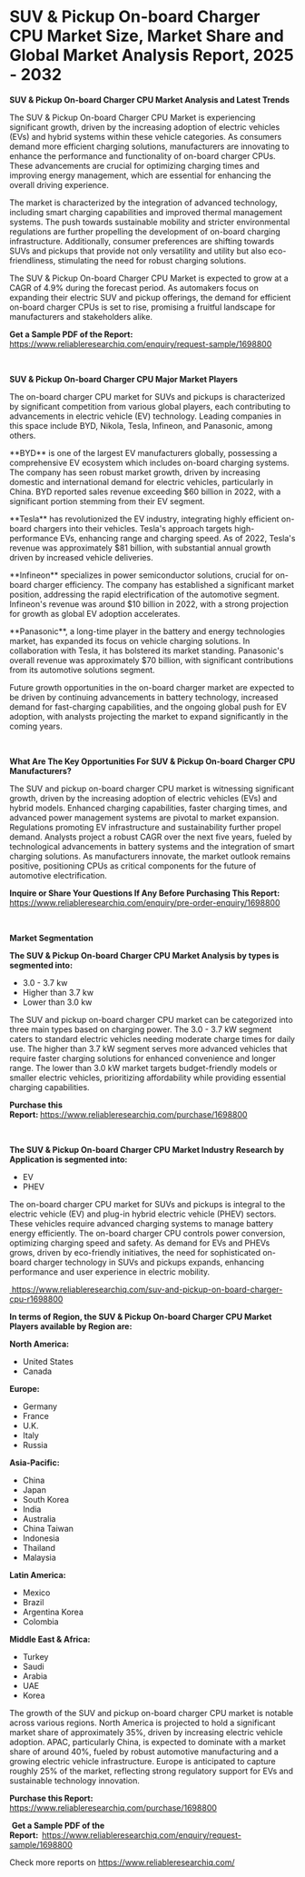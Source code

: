 <p><h1>SUV & Pickup On-board Charger CPU Market Size, Market Share and Global Market Analysis Report, 2025 - 2032</h1></p><p><strong>SUV & Pickup On-board Charger CPU Market Analysis and Latest Trends</strong></p>
<p><p>The SUV & Pickup On-board Charger CPU Market is experiencing significant growth, driven by the increasing adoption of electric vehicles (EVs) and hybrid systems within these vehicle categories. As consumers demand more efficient charging solutions, manufacturers are innovating to enhance the performance and functionality of on-board charger CPUs. These advancements are crucial for optimizing charging times and improving energy management, which are essential for enhancing the overall driving experience.</p><p>The market is characterized by the integration of advanced technology, including smart charging capabilities and improved thermal management systems. The push towards sustainable mobility and stricter environmental regulations are further propelling the development of on-board charging infrastructure. Additionally, consumer preferences are shifting towards SUVs and pickups that provide not only versatility and utility but also eco-friendliness, stimulating the need for robust charging solutions.</p><p>The SUV & Pickup On-board Charger CPU Market is expected to grow at a CAGR of 4.9% during the forecast period. As automakers focus on expanding their electric SUV and pickup offerings, the demand for efficient on-board charger CPUs is set to rise, promising a fruitful landscape for manufacturers and stakeholders alike.</p></p>
<p><strong>Get a Sample PDF of the Report:&nbsp;</strong> <a href="https://www.reliableresearchiq.com/enquiry/request-sample/1698800?utm_campaign=1082&utm_medium=2&utm_source=Github&utm_content=ia&utm_term=09012025&utm_id=suv-pickup-on-board-charger-cpu">https://www.reliableresearchiq.com/enquiry/request-sample/1698800</a></p>
<p>&nbsp;</p>
<p><strong>SUV & Pickup On-board Charger CPU Major Market Players</strong></p>
<p><p>The on-board charger CPU market for SUVs and pickups is characterized by significant competition from various global players, each contributing to advancements in electric vehicle (EV) technology. Leading companies in this space include BYD, Nikola, Tesla, Infineon, and Panasonic, among others.</p><p>**BYD** is one of the largest EV manufacturers globally, possessing a comprehensive EV ecosystem which includes on-board charging systems. The company has seen robust market growth, driven by increasing domestic and international demand for electric vehicles, particularly in China. BYD reported sales revenue exceeding $60 billion in 2022, with a significant portion stemming from their EV segment.</p><p>**Tesla** has revolutionized the EV industry, integrating highly efficient on-board chargers into their vehicles. Tesla's approach targets high-performance EVs, enhancing range and charging speed. As of 2022, Tesla's revenue was approximately $81 billion, with substantial annual growth driven by increased vehicle deliveries.</p><p>**Infineon** specializes in power semiconductor solutions, crucial for on-board charger efficiency. The company has established a significant market position, addressing the rapid electrification of the automotive segment. Infineon's revenue was around $10 billion in 2022, with a strong projection for growth as global EV adoption accelerates.</p><p>**Panasonic**, a long-time player in the battery and energy technologies market, has expanded its focus on vehicle charging solutions. In collaboration with Tesla, it has bolstered its market standing. Panasonic's overall revenue was approximately $70 billion, with significant contributions from its automotive solutions segment.</p><p>Future growth opportunities in the on-board charger market are expected to be driven by continuing advancements in battery technology, increased demand for fast-charging capabilities, and the ongoing global push for EV adoption, with analysts projecting the market to expand significantly in the coming years.</p></p>
<p>&nbsp;</p>
<p><strong>What Are The Key Opportunities For SUV & Pickup On-board Charger CPU Manufacturers?</strong></p>
<p><p>The SUV and pickup on-board charger CPU market is witnessing significant growth, driven by the increasing adoption of electric vehicles (EVs) and hybrid models. Enhanced charging capabilities, faster charging times, and advanced power management systems are pivotal to market expansion. Regulations promoting EV infrastructure and sustainability further propel demand. Analysts project a robust CAGR over the next five years, fueled by technological advancements in battery systems and the integration of smart charging solutions. As manufacturers innovate, the market outlook remains positive, positioning CPUs as critical components for the future of automotive electrification.</p></p>
<p><strong>Inquire or Share Your Questions If Any Before Purchasing This Report:</strong> <a href="https://www.reliableresearchiq.com/enquiry/pre-order-enquiry/1698800?utm_campaign=1082&utm_medium=2&utm_source=Github&utm_content=ia&utm_term=09012025&utm_id=suv-pickup-on-board-charger-cpu">https://www.reliableresearchiq.com/enquiry/pre-order-enquiry/1698800</a></p>
<p>&nbsp;</p>
<p><strong>Market Segmentation</strong></p>
<p><strong>The SUV & Pickup On-board Charger CPU Market Analysis by types is segmented into:</strong></p>
<p><ul><li>3.0 - 3.7 kw</li><li>Higher than 3.7 kw</li><li>Lower than 3.0 kw</li></ul></p>
<p><p>The SUV and pickup on-board charger CPU market can be categorized into three main types based on charging power. The 3.0 - 3.7 kW segment caters to standard electric vehicles needing moderate charge times for daily use. The higher than 3.7 kW segment serves more advanced vehicles that require faster charging solutions for enhanced convenience and longer range. The lower than 3.0 kW market targets budget-friendly models or smaller electric vehicles, prioritizing affordability while providing essential charging capabilities.</p></p>
<p><strong>Purchase this Report:&nbsp;</strong><a href="https://www.reliableresearchiq.com/purchase/1698800?utm_campaign=1082&utm_medium=2&utm_source=Github&utm_content=ia&utm_term=09012025&utm_id=suv-pickup-on-board-charger-cpu">https://www.reliableresearchiq.com/purchase/1698800</a></p>
<p>&nbsp;</p>
<p><strong>The SUV & Pickup On-board Charger CPU Market Industry Research by Application is segmented into:</strong></p>
<p><ul><li>EV</li><li>PHEV</li></ul></p>
<p><p>The on-board charger CPU market for SUVs and pickups is integral to the electric vehicle (EV) and plug-in hybrid electric vehicle (PHEV) sectors. These vehicles require advanced charging systems to manage battery energy efficiently. The on-board charger CPU controls power conversion, optimizing charging speed and safety. As demand for EVs and PHEVs grows, driven by eco-friendly initiatives, the need for sophisticated on-board charger technology in SUVs and pickups expands, enhancing performance and user experience in electric mobility.</p></p>
<p><a href="https://www.reliableresearchiq.com/suv-and-pickup-on-board-charger-cpu-r1698800?utm_campaign=1082&utm_medium=2&utm_source=Github&utm_content=ia&utm_term=09012025&utm_id=suv-pickup-on-board-charger-cpu">&nbsp;https://www.reliableresearchiq.com/suv-and-pickup-on-board-charger-cpu-r1698800</a></p>
<p><strong>In terms of Region, the SUV & Pickup On-board Charger CPU Market Players available by Region are:</strong></p>
<p>
    <p> <strong> North America: </strong>
        <ul>
            <li>United States</li>
            <li>Canada</li>
        </ul>
        </p> 
    <p> <strong> Europe: </strong>
        <ul>
            <li>Germany</li>
            <li>France</li>
            <li>U.K.</li>
            <li>Italy</li>
            <li>Russia</li>
        </ul>
        </p> 
    <p> <strong> Asia-Pacific: </strong>
        <ul>
            <li>China</li>
            <li>Japan</li>
            <li>South Korea</li>
            <li>India</li>
            <li>Australia</li>
            <li>China Taiwan</li>
            <li>Indonesia</li>
            <li>Thailand</li>
            <li>Malaysia</li>
        </ul>
        </p> 
    <p> <strong> Latin America: </strong>
        <ul>
            <li>Mexico</li>
            <li>Brazil</li>
            <li>Argentina Korea</li>
            <li>Colombia</li>
        </ul>
        </p> 
    <p> <strong> Middle East & Africa: </strong>
        <ul>
            <li>Turkey</li>
            <li>Saudi</li>
            <li>Arabia</li>
            <li>UAE</li>
            <li>Korea</li>
        </ul>
    </p>
    </p>
<p><p>The growth of the SUV and pickup on-board charger CPU market is notable across various regions. North America is projected to hold a significant market share of approximately 35%, driven by increasing electric vehicle adoption. APAC, particularly China, is expected to dominate with a market share of around 40%, fueled by robust automotive manufacturing and a growing electric vehicle infrastructure. Europe is anticipated to capture roughly 25% of the market, reflecting strong regulatory support for EVs and sustainable technology innovation.</p></p>
<p><strong>Purchase this Report: </strong><a href="https://www.reliableresearchiq.com/purchase/1698800?utm_campaign=1082&utm_medium=2&utm_source=Github&utm_content=ia&utm_term=09012025&utm_id=suv-pickup-on-board-charger-cpu">https://www.reliableresearchiq.com/purchase/1698800</a></p>
<p>&nbsp;<strong>Get a Sample PDF of the Report:&nbsp;&nbsp;</strong><a href="https://www.reliableresearchiq.com/enquiry/request-sample/1698800?utm_campaign=1082&utm_medium=2&utm_source=Github&utm_content=ia&utm_term=09012025&utm_id=suv-pickup-on-board-charger-cpu">https://www.reliableresearchiq.com/enquiry/request-sample/1698800</a></p>
<p><strong></strong></p>
<p>Check more reports on <a href="https://www.reliableresearchiq.com/?utm_campaign=1082&utm_medium=2&utm_source=Github&utm_content=ia&utm_term=09012025&utm_id=suv-pickup-on-board-charger-cpu">https://www.reliableresearchiq.com/</a></p>